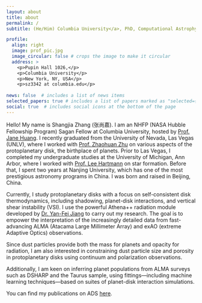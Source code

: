 ```yaml
---
layout: about
title: about
permalink: /
subtitle: (He/Him) Columbia University</a>, PhD, Computational Astrophysicist

profile:
  align: right
  image: prof_pic.jpg
  image_circular: false # crops the image to make it circular
  address: >
    <p>Pupin Hall 1026,</p>
    <p>Columbia University</p>
    <p>New York, NY, USA</p>
    <p>sz3342 at columbia.edu</p>
    
news: false  # includes a list of news items
selected_papers: true # includes a list of papers marked as "selected={true}"
social: true  # includes social icons at the bottom of the page
---
```


Hello! My name is Shangjia Zhang (张尚嘉). I am an NHFP (NASA Hubble Fellowship Program) Sagan Fellow at Columbia University, hosted by [Prof. Jane Huang](http://janehuang.astro.columbia.edu/). I recently graduated from the University of Nevada, Las Vegas (UNLV), where I worked with [Prof. Zhaohuan Zhu](https://unlv-spfg.github.io/team/zhu-zhaohuan/) on various aspects of the protoplanetary disk, the birthplace of planets. Prior to Las Vegas, I completed my undergraduate studies at the University of Michigan, Ann Arbor, where I worked with [Prof. Lee Hartmann](https://sites.lsa.umich.edu/lhartm/) on star formation. Before that, I spent two years at Nanjing University, which has one of the most prestigious astronomy programs in China. I was born and raised in Beijing, China.

Currently, I study protoplanetary disks with a focus on self-consistent disk thermodynamics, including shadowing, planet-disk interactions, and vertical shear instability (VSI). I use the powerful Athena++ radiation module developed by [Dr. Yan-Fei Jiang](https://jiangyanfei1986.wixsite.com/yanfei-homepage) to carry out my research. The goal is to empower the interpretation of the increasingly detailed data from fast-advancing ALMA (Atacama Large Millimeter Array) and exAO (extreme Adaptive Optics) observations.

Since dust particles provide both the mass for planets and opacity for radiation, I am also interested in constraining dust particle size and porosity in protoplanetary disks using continuum and polarization observations.

Additionally, I am keen on inferring planet populations from ALMA surveys such as DSHARP and the Taurus sample, using fittings—including machine learning techniques—based on suites of planet-disk interaction simulations.

You can find my publications on ADS [here](https://ui.adsabs.harvard.edu/public-libraries/Pr-dNlzISAu-ZARtksGGqQ).
